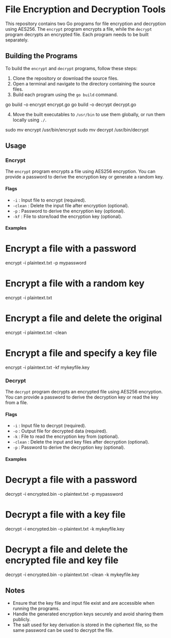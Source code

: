 # File Encryption and Decryption Tools

This repository contains two Go programs for file encryption and decryption using AES256. The `encrypt` program encrypts a file, while the `decrypt` program decrypts an encrypted file. Each program needs to be built separately.

## Building the Programs

To build the `encrypt` and `decrypt` programs, follow these steps:

1. Clone the repository or download the source files.
2. Open a terminal and navigate to the directory containing the source files.
3. Build each program using the `go build` command.


go build -o encrypt encrypt.go
go build -o decrypt decrypt.go


4. Move the built executables to `/usr/bin` to use them globally, or run them locally using `./`.


sudo mv encrypt /usr/bin/encrypt
sudo mv decrypt /usr/bin/decrypt


## Usage

### Encrypt

The `encrypt` program encrypts a file using AES256 encryption. You can provide a password to derive the encryption key or generate a random key.

#### Flags

- `-i` : Input file to encrypt (required).
- `-clean` : Delete the input file after encryption (optional).
- `-p` : Password to derive the encryption key (optional).
- `-kf` : File to store/load the encryption key (optional).

#### Examples


# Encrypt a file with a password
encrypt -i plaintext.txt -p mypassword

# Encrypt a file with a random key
encrypt -i plaintext.txt

# Encrypt a file and delete the original
encrypt -i plaintext.txt -clean

# Encrypt a file and specify a key file
encrypt -i plaintext.txt -kf mykeyfile.key


### Decrypt

The `decrypt` program decrypts an encrypted file using AES256 encryption. You can provide a password to derive the decryption key or read the key from a file.

#### Flags

- `-i` : Input file to decrypt (required).
- `-o` : Output file for decrypted data (required).
- `-k` : File to read the encryption key from (optional).
- `-clean` : Delete the input and key files after decryption (optional).
- `-p` : Password to derive the decryption key (optional).

#### Examples


# Decrypt a file with a password
decrypt -i encrypted.bin -o plaintext.txt -p mypassword

# Decrypt a file with a key file
decrypt -i encrypted.bin -o plaintext.txt -k mykeyfile.key

# Decrypt a file and delete the encrypted file and key file
decrypt -i encrypted.bin -o plaintext.txt -clean -k mykeyfile.key

## Notes

- Ensure that the key file and input file exist and are accessible when running the programs.
- Handle the generated encryption keys securely and avoid sharing them publicly.
- The salt used for key derivation is stored in the ciphertext file, so the same password can be used to decrypt the file.
